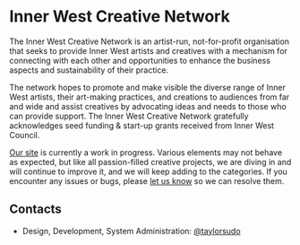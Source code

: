 # Inner West Creative Network

The Inner West Creative Network is an artist-run, not-for-profit organisation that seeks to provide Inner West artists and creatives with a mechanism for connecting with each other and opportunities to enhance the business aspects and sustainability of their practice.

The network hopes to promote and make visible the diverse range of Inner West artists, their art-making practices, and creations to audiences from far and wide and assist creatives by advocating ideas and needs to those who can provide support. The Inner West Creative Network gratefully acknowledges seed funding & start-up grants received from Inner West Council. 

[Our site](https://innerwestcreativenetwork.org.au/) is currently a work in progress. Various elements may not behave as expected, but like all passion-filled creative projects, we are diving in and will continue to improve it, and we will keep adding to the categories. If you encounter any issues or bugs, please [let us know](https://github.com/IWCN/.github/issues) so we can resolve them.

## Contacts

- Design, Development, System Administration: [@taylorsudo](https://github.com/taylorsudo)
